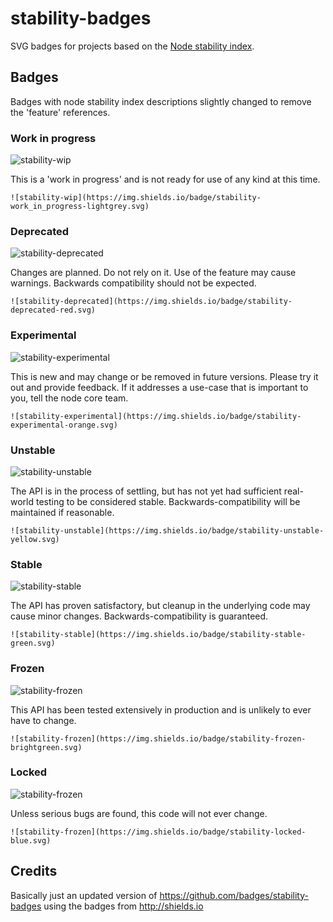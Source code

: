 # stability-badges
SVG badges for projects based on the [Node stability index](http://nodejs.org/api/documentation.html#documentation_stability_index).


## Badges
Badges with node stability index descriptions slightly changed to remove the 'feature' references.


### Work in progress
![stability-wip](https://img.shields.io/badge/stability-work_in_progress-lightgrey.svg)

This is a 'work in progress' and is not ready for use of any kind at this time.

    ![stability-wip](https://img.shields.io/badge/stability-work_in_progress-lightgrey.svg)

### Deprecated
![stability-deprecated](https://img.shields.io/badge/stability-deprecated-red.svg)

Changes are planned. Do not rely on it. Use of the feature may cause warnings. Backwards compatibility should not be expected.

    ![stability-deprecated](https://img.shields.io/badge/stability-deprecated-red.svg)

### Experimental
![stability-experimental](https://img.shields.io/badge/stability-experimental-orange.svg)

This is new and may change or be removed in future versions. Please try it out and provide feedback. If it addresses a use-case that is important to you, tell the node core team.

    ![stability-experimental](https://img.shields.io/badge/stability-experimental-orange.svg)

### Unstable
![stability-unstable](https://img.shields.io/badge/stability-unstable-yellow.svg)

The API is in the process of settling, but has not yet had sufficient real-world testing to be considered stable. Backwards-compatibility will be maintained if reasonable.

    ![stability-unstable](https://img.shields.io/badge/stability-unstable-yellow.svg)

### Stable
![stability-stable](https://img.shields.io/badge/stability-stable-green.svg)

The API has proven satisfactory, but cleanup in the underlying code may cause minor changes. Backwards-compatibility is guaranteed.

    ![stability-stable](https://img.shields.io/badge/stability-stable-green.svg)

### Frozen
![stability-frozen](https://img.shields.io/badge/stability-frozen-brightgreen.svg)

This API has been tested extensively in production and is unlikely to ever have to change.

    ![stability-frozen](https://img.shields.io/badge/stability-frozen-brightgreen.svg)

### Locked
![stability-frozen](https://img.shields.io/badge/stability-locked-blue.svg)

Unless serious bugs are found, this code will not ever change.

    ![stability-frozen](https://img.shields.io/badge/stability-locked-blue.svg)


## Credits
Basically just an updated version of <https://github.com/badges/stability-badges> using the badges from <http://shields.io>

